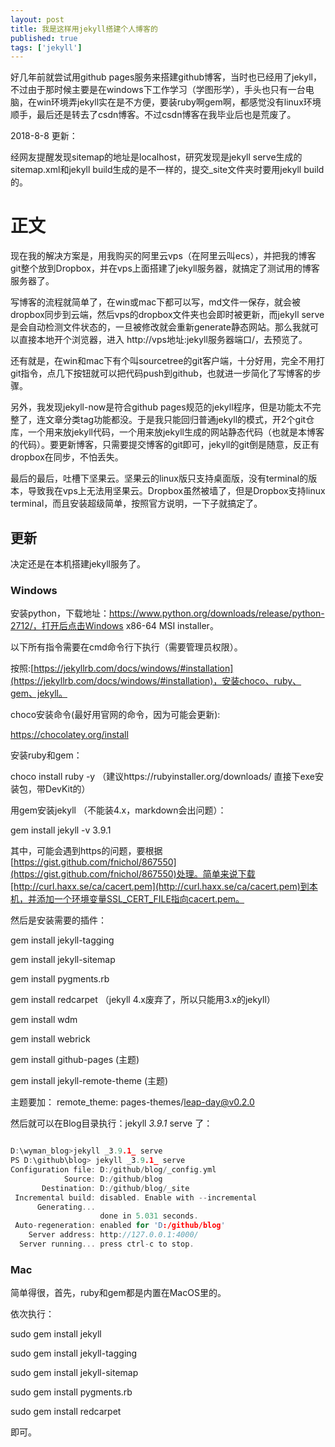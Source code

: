 ```yaml
---
layout: post
title: 我是这样用jekyll搭建个人博客的
published: true
tags: ['jekyll']
---
```


好几年前就尝试用github pages服务来搭建github博客，当时也已经用了jekyll，不过由于那时候主要是在windows下工作学习（学图形学），手头也只有一台电脑，在win环境弄jekyll实在是不方便，要装ruby啊gem啊，都感觉没有linux环境顺手，最后还是转去了csdn博客。不过csdn博客在我毕业后也是荒废了。

<!--more-->

2018-8-8 更新：

经网友提醒发现sitemap的地址是localhost，研究发现是jekyll serve生成的sitemap.xml和jekyll build生成的是不一样的，提交_site文件夹时要用jekyll build的。

# 正文

现在我的解决方案是，用我购买的阿里云vps（在阿里云叫ecs），并把我的博客git整个放到Dropbox，并在vps上面搭建了jekyll服务器，就搞定了测试用的博客服务器了。

写博客的流程就简单了，在win或mac下都可以写，md文件一保存，就会被dropbox同步到云端，然后vps的dropbox文件夹也会即时被更新，而jekyll serve是会自动检测文件状态的，一旦被修改就会重新generate静态网站。那么我就可以直接本地开个浏览器，进入 http://vps地址:jekyll服务器端口/，去预览了。

还有就是，在win和mac下有个叫sourcetree的git客户端，十分好用，完全不用打git指令，点几下按钮就可以把代码push到github，也就进一步简化了写博客的步骤。

另外，我发现jekyll-now是符合github pages规范的jekyll程序，但是功能太不完整了，连文章分类tag功能都没。于是我只能回归普通jekyll的模式，开2个git仓库，一个用来放jekyll代码，一个用来放jekyll生成的网站静态代码（也就是本博客的代码）。要更新博客，只需要提交博客的git即可，jekyll的git倒是随意，反正有dropbox在同步，不怕丢失。

最后的最后，吐槽下坚果云。坚果云的linux版只支持桌面版，没有terminal的版本，导致我在vps上无法用坚果云。Dropbox虽然被墙了，但是Dropbox支持linux terminal，而且安装超级简单，按照官方说明，一下子就搞定了。



## 更新

决定还是在本机搭建jekyll服务了。

### Windows

安装python，下载地址：https://www.python.org/downloads/release/python-2712/，打开后点击Windows x86-64 MSI installer。



以下所有指令需要在cmd命令行下执行（需要管理员权限）。


按照:[https://jekyllrb.com/docs/windows/#installation](https://jekyllrb.com/docs/windows/#installation)，安装choco、ruby、gem、jekyll。

choco安装命令(最好用官网的命令，因为可能会更新):

https://chocolatey.org/install

安装ruby和gem：

choco install ruby -y （建议https://rubyinstaller.org/downloads/ 直接下exe安装包，带DevKit的）

用gem安装jekyll （不能装4.x，markdown会出问题）：

gem install jekyll -v 3.9.1


其中，可能会遇到https的问题，要根据[https://gist.github.com/fnichol/867550](https://gist.github.com/fnichol/867550)处理。简单来说下载[http://curl.haxx.se/ca/cacert.pem](http://curl.haxx.se/ca/cacert.pem)到本机，并添加一个环境变量SSL_CERT_FILE指向cacert.pem。


然后是安装需要的插件：


gem install jekyll-tagging

gem install jekyll-sitemap

gem install pygments.rb

gem install redcarpet （jekyll 4.x废弃了，所以只能用3.x的jekyll）

gem install wdm

gem install webrick

gem install github-pages  (主题)

gem install jekyll-remote-theme  (主题)

主题要加：
remote_theme: pages-themes/leap-day@v0.2.0


然后就可以在Blog目录执行：jekyll _3.9.1_ serve 了：


```c

D:\wyman_blog>jekyll _3.9.1_ serve
PS D:\github\blog> jekyll _3.9.1_ serve
Configuration file: D:/github/blog/_config.yml
            Source: D:/github/blog
       Destination: D:/github/blog/_site
 Incremental build: disabled. Enable with --incremental
      Generating...
                    done in 5.031 seconds.
 Auto-regeneration: enabled for 'D:/github/blog'
    Server address: http://127.0.0.1:4000/
  Server running... press ctrl-c to stop.

```


### Mac

简单得很，首先，ruby和gem都是内置在MacOS里的。

依次执行：


sudo gem install jekyll

sudo gem install jekyll-tagging

sudo gem install jekyll-sitemap

sudo gem install pygments.rb

sudo gem install redcarpet

即可。